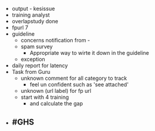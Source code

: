 - output - kesissue
- training analyst
- overlapstudy done
- fpurl 7
- guideline
	- concerns notification from -
	- spam survey
		- Appropriate way to wirte it down in the guideline
	- exception
- daily report for latency
- Task from Guru
	- unknown comment for all category to track
		- feel un confident such as 'see attached'
	- unknown (url label) for fp url
	- start with 4 training
		- and calculate the gap
- #GHS
	-